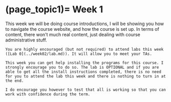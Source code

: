 (page_topic1)=
Week 1
=======================

This week we will be doing course introductions, I will be showing you how to navigate the course website, and how the course is set up. 
In terms of content, there won't much real content, just dealing with course administrative stuff.

```{tip}
You are highly encouraged (but not required) to attend labs this week ([Lab 0](../week02/lab.md)). It will allow you to meet your TAs.

This week you can get help installing the programs for this course. I strongly encourage you to do so. The lab is OPTIONAL and if you are able to get all the install instructions completed, there is no need for you to attend the lab this week and there is nothing to turn in at the end.

I do encourage you however to test that all is working so that you can work with confidence during the term.

```


